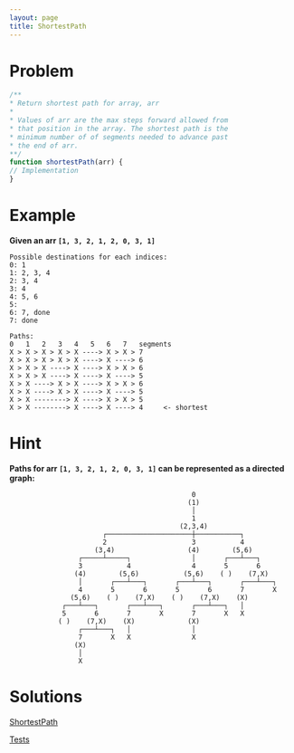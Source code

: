 ```yaml
---
layout: page
title: ShortestPath
---
```


# Problem

```javascript
/**
* Return shortest path for array, arr
*
* Values of arr are the max steps forward allowed from
* that position in the array. The shortest path is the
* minimum number of of segments needed to advance past
* the end of arr.
**/
function shortestPath(arr) {
// Implementation
}
```

# Example

**Given an arr `[1, 3, 2, 1, 2, 0, 3, 1]`**

```
Possible destinations for each indices:
0: 1
1: 2, 3, 4
2: 3, 4
3: 4
4: 5, 6
5:
6: 7, done
7: done
```

```
Paths:
0   1   2   3   4   5   6   7   segments
X > X > X > X > X ----> X > X > 7
X > X > X > X > X ----> X ----> 6
X > X > X ----> X ----> X > X > 6
X > X > X ----> X ----> X ----> 5
X > X ----> X > X ----> X > X > 6
X > X ----> X > X ----> X ----> 5
X > X --------> X ----> X > X > 5
X > X --------> X ----> X ----> 4     <- shortest
```

# Hint

**Paths for arr `[1, 3, 2, 1, 2, 0, 3, 1]` can be represented as a directed graph:**

```
                                             0
                                            (1)
                                             │
                                             1
                                          (2,3,4)
                       ┌─────────────────────┼───────────┐
                       2                     3           4
                     (3,4)                  (4)        (5,6)
                 ┌─────┴─────┐               │       ┌───┴───┐
                 3           4               4       5       6
                (4)        (5,6)           (5,6)    ( )    (7,X)
                 │       ┌───┴───┐       ┌───┴───┐       ┌───┴───┐
                 4       5       6       5       6       7       X
               (5,6)    ( )    (7,X)    ( )    (7,X)    (X)
             ┌───┴───┐       ┌───┴───┐       ┌───┴───┐   │
             5       6       7       X       7       X   X
            ( )    (7,X)    (X)             (X)
                 ┌───┴───┐   │               │
                 7       X   X               X
                (X)
                 │
                 X
```

# Solutions

[ShortestPath](https://github.com/dting/interviewqs/blob/gh-pages/shortestpath/src/ShortestPath.js)

[Tests](tests.html)
